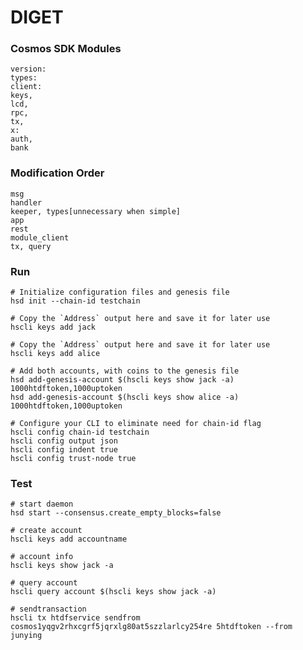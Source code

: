 # DIGET
### Cosmos SDK Modules
    version:
    types:
    client:
    keys,
    lcd,
    rpc,
    tx,
    x:
    auth,
    bank

### Modification Order
    msg
    handler
    keeper, types[unnecessary when simple]
    app
    rest
    module_client
    tx, query
    
### Run
    # Initialize configuration files and genesis file
    hsd init --chain-id testchain

    # Copy the `Address` output here and save it for later use
    hscli keys add jack

    # Copy the `Address` output here and save it for later use
    hscli keys add alice

    # Add both accounts, with coins to the genesis file
    hsd add-genesis-account $(hscli keys show jack -a) 1000htdftoken,1000uptoken
    hsd add-genesis-account $(hscli keys show alice -a) 1000htdftoken,1000uptoken

    # Configure your CLI to eliminate need for chain-id flag
    hscli config chain-id testchain
    hscli config output json
    hscli config indent true
    hscli config trust-node true
  
### Test
    # start daemon
    hsd start --consensus.create_empty_blocks=false
    
    # create account
    hscli keys add accountname
    
    # account info
    hscli keys show jack -a
    
    # query account
    hscli query account $(hscli keys show jack -a) 
    
    # sendtransaction
    hscli tx htdfservice sendfrom cosmos1yqgv2rhxcgrf5jqrxlg80at5szzlarlcy254re 5htdftoken --from junying 
